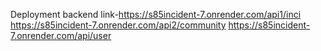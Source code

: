 Deployment backend link-https://s85incident-7.onrender.com/api1/inci
                        https://s85incident-7.onrender.com/api2/community
                        https://s85incident-7.onrender.com/api/user
                       
